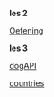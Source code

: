 **les 2**

[Oefening](https://github.com/d4andj/oefeningles2_daan)




**les 3**

[dogAPI](https://github.com/d4andj/d4andj.github.io/blob/main/dogAPI.md)

[countries](https://github.com/d4andj/d4andj.github.io/blob/main/countries.txt)

